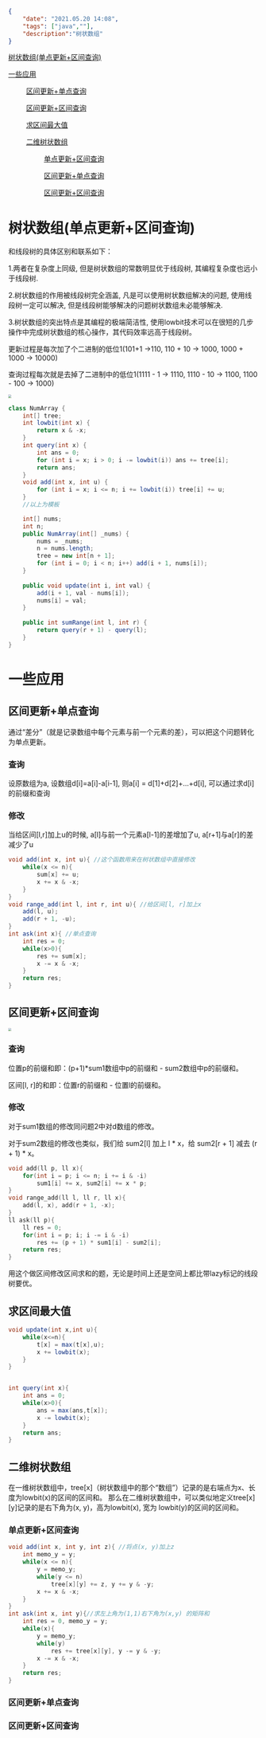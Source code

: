 ```json
{  
    "date": "2021.05.20 14:08", 
    "tags": ["java",""], 
    "description":"树状数组"
}
```
[树状数组(单点更新+区间查询)](#jump1)

[一些应用](#jump2)

&emsp; &emsp; [区间更新+单点查询](#jump3)

&emsp; &emsp; [区间更新+区间查询](#jump4)

&emsp; &emsp; [求区间最大值](#jump5)

&emsp; &emsp; [二维树状数组](#jump6)

&emsp; &emsp; &emsp; &emsp; [单点更新+区间查询](#jump7)

&emsp; &emsp; &emsp; &emsp; [区间更新+单点查询](#jump8)

&emsp; &emsp; &emsp; &emsp; [区间更新+区间查询](#jump9)

# <span id="jump1">树状数组(单点更新+区间查询)</span>

和线段树的具体区别和联系如下：

1.两者在复杂度上同级, 但是树状数组的常数明显优于线段树, 其编程复杂度也远小于线段树.

2.树状数组的作用被线段树完全涵盖, 凡是可以使用树状数组解决的问题, 使用线段树一定可以解决, 但是线段树能够解决的问题树状数组未必能够解决.

3.树状数组的突出特点是其编程的极端简洁性, 使用lowbit技术可以在很短的几步操作中完成树状数组的核心操作，其代码效率远高于线段树。

更新过程是每次加了个二进制的低位1(101+1 ->110, 110 + 10 -> 1000, 1000 + 1000 -> 10000)

查询过程每次就是去掉了二进制中的低位1(1111 - 1 -> 1110, 1110 - 10 -> 1100, 1100 - 100 -> 1000)

<img src="./images/树状数组_1.png" style="zoom: 40%;" />

```java
class NumArray {
    int[] tree;
    int lowbit(int x) {
        return x & -x;
    }
    int query(int x) {
        int ans = 0;
        for (int i = x; i > 0; i -= lowbit(i)) ans += tree[i];
        return ans;
    }
    void add(int x, int u) {
        for (int i = x; i <= n; i += lowbit(i)) tree[i] += u;
    }
    //以上为模板

    int[] nums;
    int n;
    public NumArray(int[] _nums) {
        nums = _nums;
        n = nums.length;
        tree = new int[n + 1];
        for (int i = 0; i < n; i++) add(i + 1, nums[i]);
    }
    
    public void update(int i, int val) {
        add(i + 1, val - nums[i]);
        nums[i] = val;
    }
    
    public int sumRange(int l, int r) {
        return query(r + 1) - query(l);
    }
}
```
# <span id="jump2">一些应用</span>

## <span id="jump3">区间更新+单点查询</span>
通过“差分”（就是记录数组中每个元素与前一个元素的差），可以把这个问题转化为单点更新。

### 查询
设原数组为a, 设数组d[i]=a[i]-a[i-1], 则a[i] = d[1]+d[2]+...+d[i], 可以通过求d[i]的前缀和查询
### 修改
当给区间[l,r]加上u的时候, a[l]与前一个元素a[l-1]的差增加了u, a[r+1]与a[r]的差减少了u
```java
void add(int x, int u){ //这个函数用来在树状数组中直接修改
    while(x <= n){
        sum[x] += u;
        x += x & -x;
    }
}
void range_add(int l, int r, int u){ //给区间[l, r]加上x
    add(l, u);
    add(r + 1, -u);
}
int ask(int x){ //单点查询
    int res = 0;
    while(x>0){
        res += sum[x];
        x -= x & -x;
    }
    return res;
}
```

## <span id="jump4">区间更新+区间查询</span>
<img src="./images/树状数组_2.png" style="zoom: 40%" />

### 查询
位置p的前缀和即：(p+1)*sum1数组中p的前缀和 - sum2数组中p的前缀和。

区间[l, r]的和即：位置r的前缀和 - 位置l的前缀和。

### 修改
对于sum1数组的修改同问题2中对d数组的修改。

对于sum2数组的修改也类似，我们给 sum2[l] 加上 l * x，给 sum2[r + 1] 减去 (r + 1) * x。
```c++
void add(ll p, ll x){
    for(int i = p; i <= n; i += i & -i)
        sum1[i] += x, sum2[i] += x * p;
}
void range_add(ll l, ll r, ll x){
    add(l, x), add(r + 1, -x);
}
ll ask(ll p){
    ll res = 0;
    for(int i = p; i; i -= i & -i)
        res += (p + 1) * sum1[i] - sum2[i];
    return res;
}
```
用这个做区间修改区间求和的题，无论是时间上还是空间上都比带lazy标记的线段树要优。

## <span id="jump5">求区间最大值</span>
```java
void update(int x,int u){
    while(x<=n){
        t[x] = max(t[x],u);
        x += lowbit(x);
    }
}
```
```java

int query(int x){
    int ans = 0;
    while(x>0){
        ans = max(ans,t[x]);
        x -= lowbit(x);
    }
    return ans;
}
```

## <span id="jump6">二维树状数组</span>

在一维树状数组中，tree[x]（树状数组中的那个“数组”）记录的是右端点为x、长度为lowbit(x)的区间的区间和。
那么在二维树状数组中，可以类似地定义tree[x][y]记录的是右下角为(x, y)，高为lowbit(x), 宽为 lowbit(y)的区间的区间和。

### <span id="jump7">单点更新+区间查询</span>

```java
void add(int x, int y, int z){ //将点(x, y)加上z
    int memo_y = y;
    while(x <= n){
        y = memo_y;
        while(y <= n)
            tree[x][y] += z, y += y & -y;
        x += x & -x;
    }
}
int ask(int x, int y){//求左上角为(1,1)右下角为(x,y) 的矩阵和
    int res = 0, memo_y = y;
    while(x){
        y = memo_y;
        while(y)
            res += tree[x][y], y -= y & -y;
        x -= x & -x;
    }
    return res;
}
```

### <span id="jump8">区间更新+单点查询</span>

### <span id="jump9">区间更新+区间查询</span>